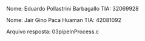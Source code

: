 Nome: Eduardo Pollastrini Barbagallo
TIA: 32069928

Nome: Jair Gino Paca Huaman
TIA: 42081092

Arquivo resposta: 03pipeInProcess.c
